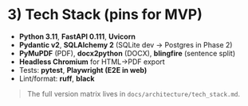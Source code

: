 # 3) Tech Stack (pins for MVP)

* **Python 3.11**, **FastAPI 0.111**, **Uvicorn**
* **Pydantic v2**, **SQLAlchemy 2** (SQLite dev → Postgres in Phase 2)
* **PyMuPDF** (PDF), **docx2python** (DOCX), **blingfire** (sentence split)
* **Headless Chromium** for HTML→PDF export
* Tests: **pytest**, **Playwright (E2E in web)**
* Lint/format: **ruff**, **black**

> The full version matrix lives in `docs/architecture/tech_stack.md`.
